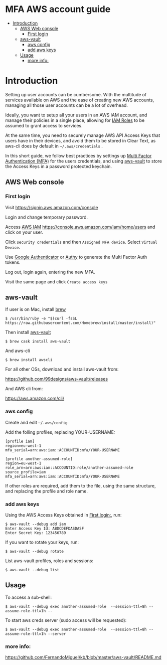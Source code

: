 # MFA AWS account guide

<!-- TOC -->

- [Introduction](#introduction)
    - [AWS Web console](#aws-web-console)
        - [First login](#first-login)
    - [aws-vault](#aws-vault)
        - [aws config](#aws-config)
        - [add aws keys](#add-aws-keys)
    - [Usage](#usage)
        - [more info:](#more-info)

<!-- /TOC -->

# Introduction

Setting up user accounts can be cumbersome. With the multitude of services available on AWS and the ease of creating new AWS accounts, managing all those user accounts can be a lot of overhead.

Ideally, you want to setup all your users in an AWS IAM account, and manage their policies in a single place, allowing for [IAM Roles](https://github.com/FernandoMiguel/AWS-Trust-CrossAccounts) to be assumed to grant access to services.

At the same time, you need to securely manage AWS API Access Keys that users have in their devices, and avoid them to be stored in Clear Text, as aws-cli does by default in `~/.aws/credentials` .

In this short guide, we follow best practices by settings up [Multi Factor Authentication (MFA)](https://github.com/FernandoMiguel/MFAguide) for the users credentials, and using [aws-vault](#aws-vault) to store the Access Keys in a password protected keychain.


## AWS Web console

### First login

Visit https://signin.aws.amazon.com/console

Login and change temporary password.

Access [AWS IAM](https://console.aws.amazon.com/iam/home/users) https://console.aws.amazon.com/iam/home/users and click on your user.

Click `security credentials` and then `Assigned MFA device`. Select `Virtual Device`.

Use [Google Authenticator](https://support.google.com/accounts/answer/1066447) or [Authy](https://authy.com/download/) to generate the Multi Factor Auth tokens.

Log out, login again, entering the new MFA.

Visit the same page and click `Create access keys`

## aws-vault

If user is on Mac, install [brew](https://brew.sh/)

`$ /usr/bin/ruby -e "$(curl -fsSL https://raw.githubusercontent.com/Homebrew/install/master/install)"`


Then install [aws-vault](https://github.com/99designs/aws-vault)

`$ brew cask install aws-vault`

And aws-cli

`$ brew install awscli`

For all other OSs, download and install aws-vault from:

https://github.com/99designs/aws-vault/releases

And AWS cli from:

https://aws.amazon.com/cli/


### aws config

Create and edit  `~/.aws/config`

Add the folling profiles, replacing YOUR-USERNAME:

```
[profile iam]
region=eu-west-1
mfa_serial=arn:aws:iam::ACCOUNTID:mfa/YOUR-USERNAME

[profile another-assumed-role]
region=eu-west-1
role_arn=arn:aws:iam::ACCOUNTID:role/another-assumed-role
source_profile=iam
mfa_serial=arn:aws:iam::ACCOUNTID:mfa/YOUR-USERNAME
```

If other roles are required, add them to the file, using the same structure, and replacing the profile and role name.

###  add aws keys 

Using the AWS Access Keys obtained in [First login:](#first-login), run:

```
$ aws-vault --debug add iam
Enter Access Key Id: ABDCDEFDASDASF
Enter Secret Key: 123456789
```

If you want to rotate your keys, run:

`$ aws-vault --debug rotate`

List aws-vault profiles, roles and sessions:

`$ aws-vault --debug list`

## Usage

To access a sub-shell:

`$ aws-vault --debug exec another-assumed-role  --session-ttl=8h --assume-role-ttl=1h --`

To start aws creds server (sudo access will be requested):

`$ aws-vault --debug exec another-assumed-role  --session-ttl=8h --assume-role-ttl=1h --server`


### more info: 

https://github.com/FernandoMiguel/kb/blob/master/aws-vault/README.md
